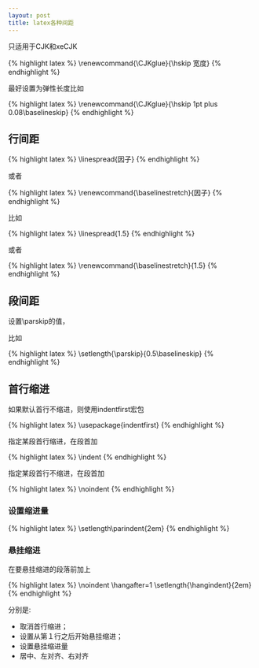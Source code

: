 ```yaml
---
layout: post
title: latex各种间距
---
```


只适用于CJK和xeCJK

{% highlight latex %}
\renewcommand{\CJKglue}{\hskip 宽度}
{% endhighlight %}

最好设置为弹性长度比如

{% highlight latex %}
\renewcommand{\CJKglue}{\hskip 1pt plus 0.08\baselineskip}
{% endhighlight %}

## 行间距

{% highlight latex %}
\linespread{因子}
{% endhighlight %}

或者

{% highlight latex %}
\renewcommand{\baselinestretch}{因子}
{% endhighlight %}

比如

{% highlight latex %}
\linespread{1.5}
{% endhighlight %}

或者

{% highlight latex %}
\renewcommand{\baselinestretch}{1.5}
{% endhighlight %}

## 段间距

设置\parskip的值，

比如

{% highlight latex %}
\setlength{\parskip}{0.5\baselineskip}
{% endhighlight %}

## 首行缩进

如果默认首行不缩进，则使用indentfirst宏包

{% highlight latex %}
\usepackage{indentfirst}
{% endhighlight %}

指定某段首行缩进，在段首加

{% highlight latex %}
\indent
{% endhighlight %}

指定某段首行不缩进，在段首加

{% highlight latex %}
\noindent
{% endhighlight %}

### 设置缩进量

{% highlight latex %}
\setlength\parindent{2em}
{% endhighlight %}

### 悬挂缩进

在要悬挂缩进的段落前加上

{% highlight latex %}
\noindent
\hangafter=1
\setlength{\hangindent}{2em}
{% endhighlight %}

分别是:

 * 取消首行缩进；
 * 设置从第１行之后开始悬挂缩进；
 * 设置悬挂缩进量
 * 居中、左对齐、右对齐
